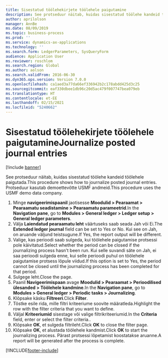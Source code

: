 ```yaml
---
title: Sisestatud töölehekirjete töölehele paigutamine
description: See protseduur näitab, kuidas sisestatud töölehe kandeid töölehele paigutada.
author: aprilolson
manager: AnnBe
ms.date: 08/09/2019
ms.topic: business-process
ms.prod: ''
ms.service: dynamics-ax-applications
ms.technology: ''
ms.search.form: LedgerParameters, SysQueryForm
audience: Application User
ms.reviewer: roschlom
ms.search.region: Global
ms.author: aolson
ms.search.validFrom: 2016-06-30
ms.dyn365.ops.version: Version 7.0.0
ms.openlocfilehash: ca1aed3a77da66ef336942b2c178abdd425d3c25
ms.sourcegitcommit: eaf330dbee1db96c20d5ac479f007747bea079eb
ms.translationtype: HT
ms.contentlocale: et-EE
ms.lasthandoff: 02/15/2021
ms.locfileid: "5240662"
---
```

# <a name="journalize-posted-journal-entries"></a><span data-ttu-id="5f2e4-103">Sisestatud töölehekirjete töölehele paigutamine</span><span class="sxs-lookup"><span data-stu-id="5f2e4-103">Journalize posted journal entries</span></span>

[!include [banner](../../includes/banner.md)]

<span data-ttu-id="5f2e4-104">See protseduur näitab, kuidas sisestatud töölehe kandeid töölehele paigutada.</span><span class="sxs-lookup"><span data-stu-id="5f2e4-104">This procedure shows how to journalize posted journal entries.</span></span> <span data-ttu-id="5f2e4-105">Protseduur kasutab demoettevõtte USMF andmeid.</span><span class="sxs-lookup"><span data-stu-id="5f2e4-105">This procedure uses the USMF demo data company.</span></span>

1. <span data-ttu-id="5f2e4-106">Minge **navigeerimispaanil** jaotisesse **Moodulid > Pearaamat > Pearaamatu seadistamine > Pearaamatu parameetrid**.</span><span class="sxs-lookup"><span data-stu-id="5f2e4-106">In the **Navigation pane**, go to **Modules > General ledger > Ledger setup > General ledger parameters**.</span></span>
2. <span data-ttu-id="5f2e4-107">Välja **Laiendatud pearaamatu leht** väärtuseks saab seada Jah või Ei.</span><span class="sxs-lookup"><span data-stu-id="5f2e4-107">The **Extended ledger journal** field can be set to Yes or No.</span></span> <span data-ttu-id="5f2e4-108">Kui see on Jah, on aruande väljund teistsugune.</span><span class="sxs-lookup"><span data-stu-id="5f2e4-108">If Yes, the report output will be different.</span></span>
3. <span data-ttu-id="5f2e4-109">Valige, kas perioodi saab sulgeda, kui töölehele paigutamise protsessi pole käivitatud.</span><span class="sxs-lookup"><span data-stu-id="5f2e4-109">Select whether the period can be closed if the journalizing process hasn't been run.</span></span> <span data-ttu-id="5f2e4-110">Kui selle suvandi säte on Jah, ei saa perioodi sulgeda enne, kui selle perioodi puhul on töölehele paigutamise protsess lõpule viidud.</span><span class="sxs-lookup"><span data-stu-id="5f2e4-110">If this option is set to Yes, the period cannot be closed until the journalizing process has been completed for that period.</span></span>  
4. <span data-ttu-id="5f2e4-111">Sulgege leht.</span><span class="sxs-lookup"><span data-stu-id="5f2e4-111">Close the page.</span></span>
5. <span data-ttu-id="5f2e4-112">Paanil **Navigeerimispaan** avage **Moodulid > Pearaamat > Perioodilised ülesanded > Töölehele kandmine**.</span><span class="sxs-lookup"><span data-stu-id="5f2e4-112">In the **Navigation pane**, go to **Modules > General ledger > Periodic tasks > Journalizing**.</span></span>
6. <span data-ttu-id="5f2e4-113">Klõpsake käsku **Filtreeri**.</span><span class="sxs-lookup"><span data-stu-id="5f2e4-113">Click **Filter**.</span></span>
7. <span data-ttu-id="5f2e4-114">Tõstke esile rida, mille filtri kriteeriume soovite määratleda.</span><span class="sxs-lookup"><span data-stu-id="5f2e4-114">Highlight the row with the filter criteria that you want to define.</span></span>
8. <span data-ttu-id="5f2e4-115">Väljal **Kriteeriumid** sisestage või valige filtrikriteeriumid.</span><span class="sxs-lookup"><span data-stu-id="5f2e4-115">In the **Criteria** field, enter or select the filter criteria..</span></span>
9. <span data-ttu-id="5f2e4-116">Klõpsake **OK**, et sulgeda filtrileht.</span><span class="sxs-lookup"><span data-stu-id="5f2e4-116">Click **OK** to close the filter page.</span></span>
10. <span data-ttu-id="5f2e4-117">Klõpsake **OK**, et alustada töölehele kandmist.</span><span class="sxs-lookup"><span data-stu-id="5f2e4-117">Click **OK** to start the journalizing process.</span></span> <span data-ttu-id="5f2e4-118">Pärast protsessi lõpetamist koostatakse aruanne.</span><span class="sxs-lookup"><span data-stu-id="5f2e4-118">A report will be generated after the process is complete.</span></span>  



[!INCLUDE[footer-include](../../../includes/footer-banner.md)]